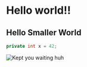 # Hello world!!

## Hello Smaller World

``` java
private int x = 42;
```

![Kept you waiting huh](https://tubbz.com/cdn/shop/products/metal-gear-solid-snake-tubbz.jpg?v=1697727987)
